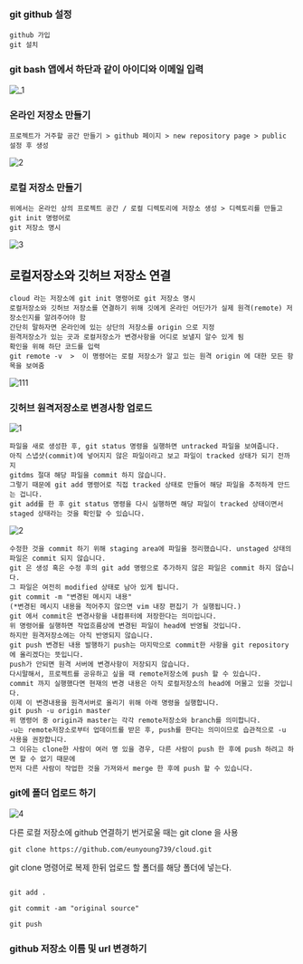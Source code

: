 ### git github 설정
~~~
github 가입
git 설치 
~~~

### git bash 앱에서 하단과 같이 아이디와 이메일 입력 
![_1](https://user-images.githubusercontent.com/13567708/41658854-ac31240e-74d2-11e8-8f19-302f307055cb.png)



### 온라인 저장소 만들기
~~~
프로젝트가 거주할 공간 만들기 > github 페이지 > new repository page > public 설정 후 생성
~~~
![2](https://user-images.githubusercontent.com/13567708/41658858-adeb303c-74d2-11e8-83a0-96862542e9a3.png)



### 로컬 저장소 만들기
~~~
위에서는 온라인 상의 프로젝트 공간 / 로컬 디렉토리에 저장소 생성 > 디렉토리를 만들고 git init 명령어로
git 저장소 명시
~~~    
    
![3](https://user-images.githubusercontent.com/13567708/41658861-b02dc490-74d2-11e8-8a1a-1aff98d5ace7.png)


## 로컬저장소와 깃허브 저장소 연결
~~~
cloud 라는 저장소에 git init 명령어로 git 저장소 명시
로컬저장소와 깃허브 저장소를 연결하기 위해 깃에게 온라인 어딘가가 실제 원격(remote) 저장소인지를 알려주어야 함
간단히 말하자면 온라인에 있는 상단의 저장소를 origin 으로 지정
원격저장소가 있는 곳과 로컬저장소가 변경사항을 어디로 보낼지 알수 있게 됨
확인을 위해 하단 코드를 입력
git remote -v  >  이 명령어는 로컬 저장소가 알고 있는 원격 origin 에 대한 모든 항목을 보여줌
~~~

![111](https://user-images.githubusercontent.com/13567708/41658991-0ab6616a-74d3-11e8-9eba-ccfbf01a4038.png)


### 깃허브 원격저장소로 변경사항 업로드 

![1](https://user-images.githubusercontent.com/13567708/41658992-0ae4c28a-74d3-11e8-8e3a-d2fdf0460474.png)
~~~
파일을 새로 생성한 후, git status 명령을 실행하면 untracked 파일을 보여줍니다. 
아직 스냅샷(commit)에 넣어지지 않은 파일이라고 보고 파일이 tracked 상태가 되기 전까지 
gitdms 절대 해당 파일을 commit 하지 않습니다.  
그렇기 때문에 git add 명령어로 직접 tracked 상태로 만들어 해당 파일을 추적하게 만드는 겁니다. 
git add를 한 후 git status 명령을 다시 실행하면 해당 파일이 tracked 상태이면서 staged 상태라는 것을 확인할 수 있습니다.
~~~
      
      
![2](https://user-images.githubusercontent.com/13567708/41658993-0b14311e-74d3-11e8-9ba5-95dac6c10c77.png)

~~~
수정한 것을 commit 하기 위해 staging area에 파일을 정리했습니다. unstaged 상태의 파일은 commit 되지 않습니다.  
git 은 생성 혹은 수정 후의 git add 명령으로 추가하지 않은 파일은 commit 하지 않습니다. 
그 파일은 여전히 modified 상태로 남아 있게 됩니다. 
git commit -m "변경된 메시지 내용" 
(*변경된 메시지 내용을 적어주지 않으면 vim 내장 편집기 가 실행됩니다.)  
git 에서 commit은 변경사항을 내컴퓨터에 저장한다는 의미입니다. 
위 명령어를 실행하면 작업흐름상에 변경된 파일이 head에 반영될 것입니다. 
하지만 원격저장소에는 아직 반영되지 않습니다.  
git push 변경된 내용 발행하기 push는 마지막으로 commit한 사항을 git repository에 올리겠다는 뜻입니다. 
push가 안되면 원격 서버에 변경사항이 저장되지 않습니다. 
다시말해서, 프로젝트를 공유하고 싶을 때 remote저장소에 push 할 수 있습니다. 
commit 까지 실행했다면 현재의 변경 내용은 아직 로컬저장소의 head에 머물고 있을 것입니다. 
이제 이 변경내용을 원격서버로 올리기 위해 아래 명령을 실행합니다.  
git push -u origin master 
위 명령어 중 origin과 master는 각각 remote저장소와 branch를 의미합니다.  
-u는 remote저장소로부터 업데이트를 받은 후, push를 한다는 의미이므로 습관적으로 -u 사용을 권장합니다. 
그 이유는 clone한 사람이 여러 명 있을 경우, 다른 사람이 push 한 후에 push 하려고 하면 할 수 없기 때문에 
먼저 다른 사람이 작업한 것을 가져와서 merge 한 후에 push 할 수 있습니다.
~~~


### git에 폴더 업로드 하기
![4](https://user-images.githubusercontent.com/13567708/42151281-6e9b24a2-7e17-11e8-9a91-580d8b21ba1e.png)

다른 로컬 저장소에 github 연결하기 번거로울 때는 git clone 을 사용
~~~
git clone https://github.com/eunyoung739/cloud.git
~~~
git clone 명령어로 복제 한뒤 업로드 할 폴더를 해당 폴더에 넣는다. 
~~~

git add .

git commit -am "original source"

git push
~~~


### github 저장소 이름 및 url 변경하기 
